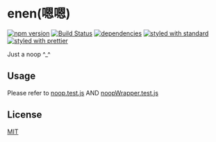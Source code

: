 enen(嗯嗯)
=============

[![npm version](https://img.shields.io/npm/v/enen.svg)](https://www.npmjs.com/package/enen)
[![Build Status](https://api.travis-ci.org/liuchong/enen.svg?branch=master)](https://travis-ci.org/liuchong/enen)
[![dependencies](https://david-dm.org/liuchong/enen.svg)](https://david-dm.org/liuchong/enen)
[![styled with standard](https://img.shields.io/badge/code_style-standard-brightgreen.svg)](https://standardjs.com)
[![styled with prettier](https://img.shields.io/badge/styled_with-prettier-ff69b4.svg)](https://github.com/prettier/prettier)

Just a noop ^_^

## Usage

Please refer to [noop.test.js](https://github.com/liuchong/enen/blob/master/noop.test.js) AND [noopWrapper.test.js](https://github.com/liuchong/enen/blob/master/noopWrapper.test.js)

## License

  [MIT](LICENSE)
